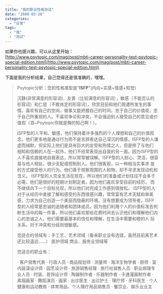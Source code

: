 ```yaml
---
title: "我的职业性格测试"
date: "2008-03-20"
categories: 
  - "日常"
tags: 
  - "我"
  - "测试"
---
```


如果你也感兴趣，可以从这里开始：[http://www.psytopic.com/mag/post/mbti-career-personality-test-psytopic-special-edition.html](http://www.psytopic.com/mag/post/mbti-career-personality-test-psytopic-special-edition.html)

下面是我的分析结果，自己觉得还是很准确的，嘿嘿。

> Psytopic分析：您的性格类型是"**ISFP**"(内向+实感+情感+知觉)
> 
> 沉静(非常满意的形容词)，友善（比较满意的形容词），敏感（不能否认的形容词）和仁慈（不敢肯定的形容词）。欣赏目前和他们周遭所发生的事情。喜欢有自己的空间，做事又能把握自己的时间。忠于自己的价值观，忠于自己所重视的人。不喜欢争论和冲突，不会强迫别人接受自己的意见或价值观（泪~Psytopic你就是俺的知己啊！）。
> 
> ISFP型的人平和、敏感，他们保持着许多强烈的个人理想和自己的价值观念。他们更多地是通过行为而不是言辞表达自己深沉的情感。ISFP型的人谦虚而缄默，但实际上他们是具有巨大的友受和热情之人，但是除了与他们 相知和信赖的人在一起外，他们不经常表现出自我的另一面。因为ISFP型的人不喜欢直接地自我表达，所以常常被误解。ISFP型的人耐心、灵活，很容易与他人相处，很少支配或控制别人。他们很客观，以一种相当实事求 是的方式接受他人的行为。他们善于观察周围的人和物，却不寻求发现动机和含义。 ISFP型的人完全生活在现在，所以他们的准备或计划往往不会多于必需，他们是很好的短期计划制定者。因为他们喜欢享受目前的经历， 而不继续向下一个目标兑现，所以他们对完成工作感到很放松。 ISFP型的人对于从经历中直接了解和感受的东西很感兴趣，常常富有艺术天赋和审美感，力求为自己创造一个美丽而隐蔽的环境。没有想要成为领导者，ISFP 型的人经常是忠诚的追随者和团体成员。因为他们利用个人的价值标准去判断生活中的每一件事，所以他们喜欢那些花费时间去认识他们和理解他们内心的忠诚之人。他们需要最基本的信任和理解，在生活中需要和睦的人 际关系，对于冲突和分歧则很敏感。
> 
> 您适合的领域有：手工艺、艺术领域（看来职业没有选错，虽然目前离艺术还比较遥远……） 医护领域 商业、服务业领域等
> 
> 您适合的职业有：
> 
> · 客户销售代表 · 行政人员 · 商品规划师 · 测量师 · 海洋生物学者 · 厨师 · 室内装潢设计师 · 园艺设计师 · 旅游销售经理 · 旅行社销售人员 · 职业病理专业人员 · 时装、首饰设计师 · 陶器制作者 · 乐器制作者 · 卡通漫画制作者 · 素描画家 · 舞蹈演员 · 画家 · 出诊医生 · 出诊护士 · 理疗师 · 牙科医生 · 个人健康和运动教练 · 体育用品、个人理疗用品销售员 · 餐饮业、娱乐业业主

